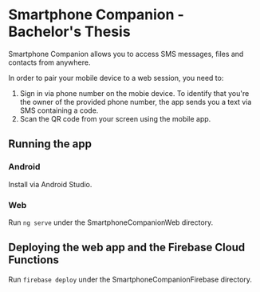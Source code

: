 # Smartphone Companion - Bachelor's Thesis
Smartphone Companion allows you to access SMS messages, files and contacts from anywhere.

In order to pair your mobile device to a web session, you need to:
1. Sign in via phone number on the mobie device. To identify that you're the owner of the provided phone number, the app sends you a text via SMS containing a code. 
2. Scan the QR code from your screen using the mobile app.

## Running the app
### Android
Install via Android Studio.
### Web
Run `ng serve` under the SmartphoneCompanionWeb directory.
## Deploying the web app and the Firebase Cloud Functions
Run `firebase deploy` under the SmartphoneCompanionFirebase directory. 
